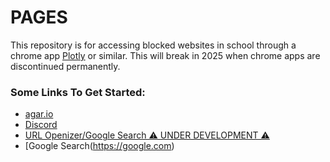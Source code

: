 # PAGES
This repository is for accessing blocked websites in school through a chrome app [Plotly](https://chrome.google.com/webstore/detail/hfjjbcodmdgnpngccdnefheadifbmmei) or similar. This will break in 2025 when chrome apps are discontinued permanently.


### Some Links To Get Started:

- [agar.io](https://agar.io/)
- [Discord](https://discord.com/)
- [URL Openizer/Google Search ⚠ UNDER DEVELOPMENT ⚠](https://68cdd388-c575-4f20-aa3a-0aba46661681-00-3k06xkugaodqq.picard.replit.dev)
- [Google Search(https://google.com)
